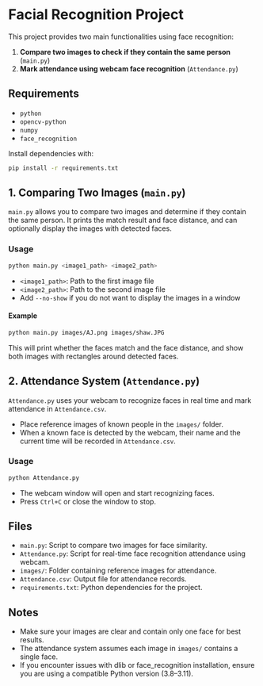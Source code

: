 # Facial Recognition Project

This project provides two main functionalities using face recognition:

1. **Compare two images to check if they contain the same person** (`main.py`)
2. **Mark attendance using webcam face recognition** (`Attendance.py`)

## Requirements

- `python`
- `opencv-python`
- `numpy`
- `face_recognition`

Install dependencies with:

```bash
pip install -r requirements.txt
```

## 1. Comparing Two Images (`main.py`)

`main.py` allows you to compare two images and determine if they contain the same person. It prints the match result and face distance, and can optionally display the images with detected faces.

### Usage

```bash
python main.py <image1_path> <image2_path>
```

- `<image1_path>`: Path to the first image file
- `<image2_path>`: Path to the second image file
- Add `--no-show` if you do not want to display the images in a window

#### Example

```bash
python main.py images/AJ.png images/shaw.JPG
```

This will print whether the faces match and the face distance, and show both images with rectangles around detected faces.

## 2. Attendance System (`Attendance.py`)

`Attendance.py` uses your webcam to recognize faces in real time and mark attendance in `Attendance.csv`.

- Place reference images of known people in the `images/` folder. 
- When a known face is detected by the webcam, their name and the current time will be recorded in `Attendance.csv`.

### Usage

```bash
python Attendance.py
```

- The webcam window will open and start recognizing faces.
- Press `Ctrl+C` or close the window to stop.

## Files

- `main.py`: Script to compare two images for face similarity.
- `Attendance.py`: Script for real-time face recognition attendance using webcam.
- `images/`: Folder containing reference images for attendance.
- `Attendance.csv`: Output file for attendance records.
- `requirements.txt`: Python dependencies for the project.

## Notes
- Make sure your images are clear and contain only one face for best results.
- The attendance system assumes each image in `images/` contains a single face.
- If you encounter issues with dlib or face_recognition installation, ensure you are using a compatible Python version (3.8–3.11).